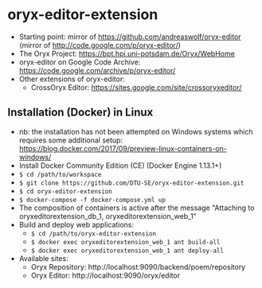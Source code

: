 # oryx-editor-extension
* Starting point: mirror of https://github.com/andreaswolf/oryx-editor (mirror of http://code.google.com/p/oryx-editor/)
* The Oryx Project: https://bpt.hpi.uni-potsdam.de/Oryx/WebHome
* oryx-editor on Google Code Archive: https://code.google.com/archive/p/oryx-editor/
* Other extensions of oryx-editor:
    * CrossOryx Editor: https://sites.google.com/site/crossoryxeditor/

## Installation (Docker) in Linux
* nb: the installation has not been attempted on Windows systems which requires some additional setup: https://blog.docker.com/2017/09/preview-linux-containers-on-windows/
* Install Docker Community Edition (CE) (Docker Engine 1.13.1+)
* `$ cd /path/to/workspace`
* `$ git clone https://github.com/DTU-SE/oryx-editor-extension.git`
* `$ cd oryx-editor-extension`
* `$ docker-compose -f docker-compose.yml up`
* The composition of containers is active after the message "Attaching to oryxeditorextension_db_1, oryxeditorextension_web_1"
* Build and deploy web applications:
    * `$ cd /path/to/oryx-editor-extension`
    * `$ docker exec oryxeditorextension_web_1 ant build-all`
    * `$ docker exec oryxeditorextension_web_1 ant deploy-all`
* Available sites:
    * Oryx Repository: http://localhost:9090/backend/poem/repository
    * Oryx Editor: http://localhost:9090/oryx/editor
